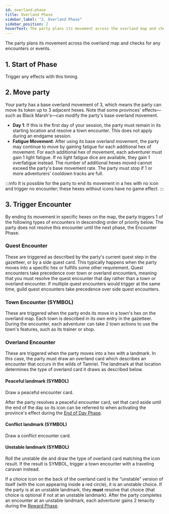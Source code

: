 ```yaml
---
id: overland-phase
title: Overland Phase
sidebar_label: "2. Overland Phase"
sidebar_position: 2
hoverText: The party plans its movement across the overland map and checks for any encounters or events.
---
```


The party plans its movement across the overland map and checks for any encounters or events.

## 1. Start of Phase

Trigger any effects with this timing.

## 2. Move party
Your party has a base overland movement of 3, which means the party can move its token up to 3 adjacent hexes. Note that some provinces' effects—such as Black Marsh's—can modify the party's base overland movement.

- **Day 1**: If this is the first day of your session, the party must remain in its starting location and resolve a town encounter. This does not apply during an endgame session.
- **Fatigue Movement**: After using its base overland movement, the party may continue to move by gaining fatigue for each additional hex of movement. For each additional hex of movement, each adventurer must gain 1 light fatigue. If no light fatigue dice are available, they gain 1 overfatigue instead. The number of additional hexes moved cannot exceed the party's base movement rate. The party must stop if 1 or more adventurers' cooldown tracks are full.

:::info
It is possible for the party to end its movement in a hex with no icon and trigger no encounter; these hexes without icons have no game effect.
::: 

## 3. Trigger Encounter
By ending its movement in specific hexes on the map, the party triggers 1 of the following types of encounters in descending order of priority below. The party does not resolve this encounter until the next phase, the Encounter Phase.

### Quest Encounter
These are triggered as described by the party's current quest step in the gazetteer, or by a side quest card. This typically happens when the party moves into a specific hex or fulfills some other requirement. Quest encounters take precedence over town or overland encounters, meaning that you must resolve the quest encounter that day rather than a town or overland encounter. If multiple quest encounters would trigger at the same time, guild quest encounters take precedence over side quest encounters.

### Town Encounter (SYMBOL)
These are triggered when the party ends its move in a town's hex on the overland map. Each town is described in its own entry in the gazetteer. During the encounter, each adventurer can take 2 town actions to use the town's features, such as its trainer or shop. 

### Overland Encounter
These are triggered when the party moves into a hex with a landmark. In this case, the party must draw an overland card which describes an encounter that occurs in the wilds of Tamriel. The landmark at that location determines the type of overland card it draws as described below.

#### Peaceful landmark (SYMBOL)
Draw a peaceful encounter card.

After the party resolves a peaceful encounter card, set that card aside until the end of the day so its icon can be referred to when activating the province's effect during the [End of Day Phase](/docs/all/day/end-of-day-phase). 

#### Conflict landmark (SYMBOL)
Draw a conflict encounter card.

#### Unstable landmark (SYMBOL)
Roll the unstable die and draw the type of overland card matching the icon result. If the result is SYMBOL, trigger a town encounter with a traveling caravan instead.

If a choice icon on the back of the overland card is the “unstable” version of itself (with the icon appearing inside a red circle), it is an unstable choice. If the party is at an unstable landmark, they **must** resolve that choice (that choice is optional if not at an unstable landmark). After the party completes an encounter at an unstable landmark, each adventurer gains 2 tenacity during the [Reward Phase](/docs/all/day/reward-phase).
